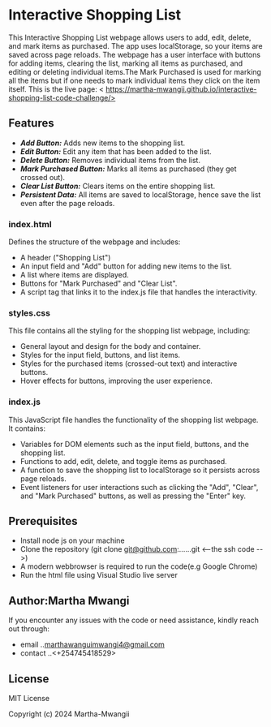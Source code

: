 # Interactive Shopping List
This Interactive Shopping List webpage allows users to add, edit, delete, and mark items as purchased. The app uses localStorage, so your items are saved across page reloads. The webpage has a user interface with buttons for adding items, clearing the list, marking all items as purchased, and editing or deleting individual items.The Mark Purchased is used for marking all the items but if one needs to mark individual items they click on the item itself.
This is the live page: < https://martha-mwangii.github.io/interactive-shopping-list-code-challenge/>

## Features
- ***Add Button:*** Adds new items to the shopping list.
- ***Edit Button:*** Edit any item that has been added to the list.
- ***Delete Button:*** Removes individual items from the list.
- ***Mark Purchased Button:*** Marks all items as purchased (they get crossed out).
- ***Clear List Button:*** Clears items on the entire shopping list.
- ***Persistent Data:*** All items are saved to localStorage, hence save the list even after the page reloads.

### index.html
Defines the structure of the webpage and includes:
+ A header ("Shopping List")
+ An input field and "Add" button for adding new items to the list.
+ A list where items are displayed.
+ Buttons for "Mark Purchased" and "Clear List".
+ A script tag that links it to the index.js file that handles the interactivity.

### styles.css
This file contains all the styling for the shopping list webpage, including:
+ General layout and design for the body and container.
+ Styles for the input field, buttons, and list items.
+ Styles for the purchased items (crossed-out text) and interactive buttons.
+ Hover effects for buttons, improving the user experience.

### index.js
This JavaScript file handles the functionality of the shopping list webpage. It contains:
+ Variables for DOM elements such as the input field, buttons, and the shopping list.
+ Functions to add, edit, delete, and toggle items as purchased.
+ A function to save the shopping list to localStorage so it persists across page reloads.
+ Event listeners for user interactions such as clicking the "Add", "Clear", and "Mark Purchased" buttons, as well as    pressing the "Enter" key.

## Prerequisites
- Install  node js  on your machine 
- Clone the repository (git clone git@github.com:......git <--the ssh code -->)
- A modern webbrowser is required to run the code(e.g Google Chrome)
- Run the html file using Visual Studio live server

## Author:Martha Mwangi
 If you encounter any issues with the code or need assistance, kindly reach out through:
- email ..<marthawanguimwangi4@gmail.com> 
- contact ..<+254745418529>

## License
 MIT License

 Copyright (c) 2024 Martha-Mwangii